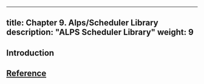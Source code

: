 
---
title: Chapter 9. Alps/Scheduler Library
description: "ALPS Scheduler Library"
weight: 9
---

## Introduction

## [Reference](reference)

